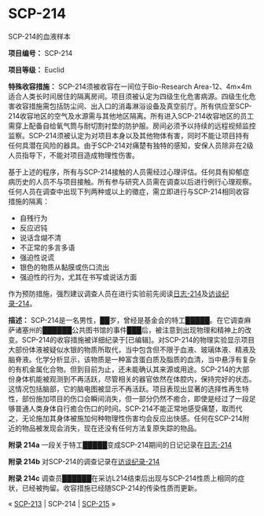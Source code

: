 # SCP-214
                        




SCP-214的血液样本



**项目编号：** SCP-214

**项目等级：** Euclid

**特殊收容措施：** SCP-214须被收容在一间位于Bio-Research Area-12、4m×4m适合人类长时间居住的隔离房间。项目须被认定为四级生化危害病源。四级生化危害收容措施需包括防尘间、出入口的消毒淋浴设备及真空前厅。所有供应至SCP-214收容地区的空气及水源需与其他地区隔离。所有进入SCP-214收容地区的员工需穿上配备自给氧气筒与耐切割衬垫的防护服。房间必须予以持续的远程视频监控监察。SCP-214须被认定为对项目本身以及其他物体有害，同时不能让项目持有任何具潜在风险的器具。由于SCP-214对痛楚有独特的感知，安保人员除非在2级人员指导下，不能对项目造成物理性伤害。

基于上述的程序，所有与SCP-214接触的人员需经过心理评估。任何具有抑郁症病历史的人员不与项目接触。所有参与研究人员需在调查以后进行例行心理观察。任何人员在调查中出现下列两种或以上的徵症，需立即进行与SCP-214相同收容措施的隔离：

- 自残行为
- 反应迟钝
- 说话含煳不清
- 不正常的多言多语
- 强迫性说谎
- 银色的物质从黏膜或伤口流出
- 强迫性的行为，尤其在书写或说话方面

作为预防措施，强烈建议调查人员在进行实验前先阅读[日志-214](/log-214)及[访谈纪录-214](/interview-214)。

**描述：** SCP-214是一名男性，██岁，曾经是基金会的特工█████。在它调查麻萨诸塞州的██████公共图书馆的事件███后，被注意到出现物理和精神上的改变。SCP-214的收容措施被详细纪录于[已编辑]。对SCP-214的物理实验显示项目大部份体液被疑似水银的物质所取代，当中包含但不限于血液、玻璃体液、精液及脑脊液。化学分析显示，该物质是一种富含蛋白质及脂质的血清，当中悬浮有复杂的有机金属化合物。但到目前为止，还未能确认其来源或用途。SCP-214的大部份身体机能被观测到不再活跃，尽管相关的器官依然在体腔内，保持完好的状态。这情况包括脑部，它的脑电图被显示不再活跃。项目表现出显著的选择性再生特性，部份施加项目的伤口会瞬间消失，但一部分仍然不癒合，即使是经过了一段足够普通人类身体自行癒合伤口的时间。SCP-214不能正常地感受痛楚，取而代之，无论施加其身体被施加何种物理性伤害均会反应出快感。任何在SCP-214附近的物品被发现会消失，现在还没有任何方法复原失踪的物品。

**附录 214a**  一段关于特工█████变成SCP-214期间的日记记录在[日志-214](/log-214)

**附录 214b**  对SCP-214的调查记录在[访谈纪录-214](/interview-214)

**附录 214c**  调查员██████在采访L214结束后出现与SCP-214性质上相同的症状，已经被拘留。收容措施已经随SCP-214的传染性质而更新。



« [SCP-213](/scp-213) | SCP-214 | [SCP-215](/scp-215) »





                    